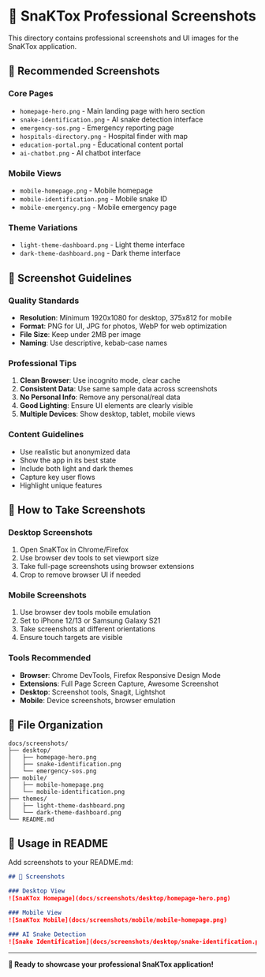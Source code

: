 # 📸 SnaKTox Professional Screenshots

This directory contains professional screenshots and UI images for the SnaKTox application.

## 📱 **Recommended Screenshots**

### **Core Pages**
- `homepage-hero.png` - Main landing page with hero section
- `snake-identification.png` - AI snake detection interface
- `emergency-sos.png` - Emergency reporting page
- `hospitals-directory.png` - Hospital finder with map
- `education-portal.png` - Educational content portal
- `ai-chatbot.png` - AI chatbot interface

### **Mobile Views**
- `mobile-homepage.png` - Mobile homepage
- `mobile-identification.png` - Mobile snake ID
- `mobile-emergency.png` - Mobile emergency page

### **Theme Variations**
- `light-theme-dashboard.png` - Light theme interface
- `dark-theme-dashboard.png` - Dark theme interface

## 🎨 **Screenshot Guidelines**

### **Quality Standards**
- **Resolution**: Minimum 1920x1080 for desktop, 375x812 for mobile
- **Format**: PNG for UI, JPG for photos, WebP for web optimization
- **File Size**: Keep under 2MB per image
- **Naming**: Use descriptive, kebab-case names

### **Professional Tips**
1. **Clean Browser**: Use incognito mode, clear cache
2. **Consistent Data**: Use same sample data across screenshots
3. **No Personal Info**: Remove any personal/real data
4. **Good Lighting**: Ensure UI elements are clearly visible
5. **Multiple Devices**: Show desktop, tablet, mobile views

### **Content Guidelines**
- Use realistic but anonymized data
- Show the app in its best state
- Include both light and dark themes
- Capture key user flows
- Highlight unique features

## 🚀 **How to Take Screenshots**

### **Desktop Screenshots**
1. Open SnaKTox in Chrome/Firefox
2. Use browser dev tools to set viewport size
3. Take full-page screenshots using browser extensions
4. Crop to remove browser UI if needed

### **Mobile Screenshots**
1. Use browser dev tools mobile emulation
2. Set to iPhone 12/13 or Samsung Galaxy S21
3. Take screenshots at different orientations
4. Ensure touch targets are visible

### **Tools Recommended**
- **Browser**: Chrome DevTools, Firefox Responsive Design Mode
- **Extensions**: Full Page Screen Capture, Awesome Screenshot
- **Desktop**: Screenshot tools, Snagit, Lightshot
- **Mobile**: Device screenshots, browser emulation

## 📁 **File Organization**

```
docs/screenshots/
├── desktop/
│   ├── homepage-hero.png
│   ├── snake-identification.png
│   └── emergency-sos.png
├── mobile/
│   ├── mobile-homepage.png
│   └── mobile-identification.png
├── themes/
│   ├── light-theme-dashboard.png
│   └── dark-theme-dashboard.png
└── README.md
```

## 🔗 **Usage in README**

Add screenshots to your README.md:

```markdown
## 📱 Screenshots

### Desktop View
![SnaKTox Homepage](docs/screenshots/desktop/homepage-hero.png)

### Mobile View  
![SnaKTox Mobile](docs/screenshots/mobile/mobile-homepage.png)

### AI Snake Detection
![Snake Identification](docs/screenshots/desktop/snake-identification.png)
```

---

**📸 Ready to showcase your professional SnaKTox application!**

